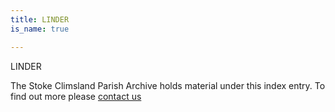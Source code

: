 ```yaml
---
title: LINDER
is_name: true

---
```


LINDER


The Stoke Climsland Parish Archive holds material under this index entry. To find out more please [contact us](/contact/)
